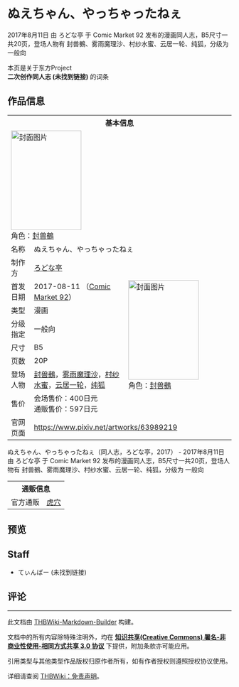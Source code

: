 # ぬえちゃん、やっちゃったねぇ

<!-- source html: G:\repos\THBWiki-Markdown-Builder\THBWikiMarkdown\Temp\main\f\f2\ns0%3A%E3%81%AC%E3%81%88%E3%81%A1%E3%82%83%E3%82%93%E3%80%81%E3%82%84%E3%81%A3%E3%81%A1%E3%82%83%E3%81%A3%E3%81%9F%E3%81%AD%E3%81%87.html -->

2017年8月11日 由 ろどな亭 于 Comic Market 92 发布的漫画同人志，B5尺寸一共20页，登场人物有 封兽鵺、雾雨魔理沙、村纱水蜜、云居一轮、纯狐，分级为 一般向

本页是关于东方Project  
 **二次创作同人志 (未找到链接)** 的词条

## 作品信息

<table><tbody><tr><th colspan="3">基本信息</th></tr><tr><td class="cover-artwork-mobile" colspan="2"><a href="./文件-ぬえちゃん、やっちゃったねぇ封面.jpg.md" class="image" title="封面图片"><img alt="封面图片" src="https://upload.thwiki.cc/thumb/8/87/%E3%81%AC%E3%81%88%E3%81%A1%E3%82%83%E3%82%93%E3%80%81%E3%82%84%E3%81%A3%E3%81%A1%E3%82%83%E3%81%A3%E3%81%9F%E3%81%AD%E3%81%87%E5%B0%81%E9%9D%A2.jpg/158px-%E3%81%AC%E3%81%88%E3%81%A1%E3%82%83%E3%82%93%E3%80%81%E3%82%84%E3%81%A3%E3%81%A1%E3%82%83%E3%81%A3%E3%81%9F%E3%81%AD%E3%81%87%E5%B0%81%E9%9D%A2.jpg" decoding="async" loading="lazy" width="158" height="224" srcset="https://upload.thwiki.cc/thumb/8/87/%E3%81%AC%E3%81%88%E3%81%A1%E3%82%83%E3%82%93%E3%80%81%E3%82%84%E3%81%A3%E3%81%A1%E3%82%83%E3%81%A3%E3%81%9F%E3%81%AD%E3%81%87%E5%B0%81%E9%9D%A2.jpg/238px-%E3%81%AC%E3%81%88%E3%81%A1%E3%82%83%E3%82%93%E3%80%81%E3%82%84%E3%81%A3%E3%81%A1%E3%82%83%E3%81%A3%E3%81%9F%E3%81%AD%E3%81%87%E5%B0%81%E9%9D%A2.jpg 1.5x, https://upload.thwiki.cc/thumb/8/87/%E3%81%AC%E3%81%88%E3%81%A1%E3%82%83%E3%82%93%E3%80%81%E3%82%84%E3%81%A3%E3%81%A1%E3%82%83%E3%81%A3%E3%81%9F%E3%81%AD%E3%81%87%E5%B0%81%E9%9D%A2.jpg/317px-%E3%81%AC%E3%81%88%E3%81%A1%E3%82%83%E3%82%93%E3%80%81%E3%82%84%E3%81%A3%E3%81%A1%E3%82%83%E3%81%A3%E3%81%9F%E3%81%AD%E3%81%87%E5%B0%81%E9%9D%A2.jpg 2x" data-file-width="1254" data-file-height="1771"></a><div class="cover-char">角色：<a href="./封兽鵺.md" title="封兽鵺">封兽鵺</a></div></td>
</tr><tr><td class="label">名称</td><td colspan="2"> ぬえちゃん、やっちゃったねぇ </td></tr><tr><td class="label">制作方</td><td><a href="./ろどな亭.md" title="ろどな亭">ろどな亭</a></td><td class="cover-artwork" rowspan="8" style="min-width:224px;"><a href="./文件-ぬえちゃん、やっちゃったねぇ封面.jpg.md" class="image" title="封面图片"><img alt="封面图片" src="https://upload.thwiki.cc/thumb/8/87/%E3%81%AC%E3%81%88%E3%81%A1%E3%82%83%E3%82%93%E3%80%81%E3%82%84%E3%81%A3%E3%81%A1%E3%82%83%E3%81%A3%E3%81%9F%E3%81%AD%E3%81%87%E5%B0%81%E9%9D%A2.jpg/158px-%E3%81%AC%E3%81%88%E3%81%A1%E3%82%83%E3%82%93%E3%80%81%E3%82%84%E3%81%A3%E3%81%A1%E3%82%83%E3%81%A3%E3%81%9F%E3%81%AD%E3%81%87%E5%B0%81%E9%9D%A2.jpg" decoding="async" loading="lazy" width="158" height="224" srcset="https://upload.thwiki.cc/thumb/8/87/%E3%81%AC%E3%81%88%E3%81%A1%E3%82%83%E3%82%93%E3%80%81%E3%82%84%E3%81%A3%E3%81%A1%E3%82%83%E3%81%A3%E3%81%9F%E3%81%AD%E3%81%87%E5%B0%81%E9%9D%A2.jpg/238px-%E3%81%AC%E3%81%88%E3%81%A1%E3%82%83%E3%82%93%E3%80%81%E3%82%84%E3%81%A3%E3%81%A1%E3%82%83%E3%81%A3%E3%81%9F%E3%81%AD%E3%81%87%E5%B0%81%E9%9D%A2.jpg 1.5x, https://upload.thwiki.cc/thumb/8/87/%E3%81%AC%E3%81%88%E3%81%A1%E3%82%83%E3%82%93%E3%80%81%E3%82%84%E3%81%A3%E3%81%A1%E3%82%83%E3%81%A3%E3%81%9F%E3%81%AD%E3%81%87%E5%B0%81%E9%9D%A2.jpg/317px-%E3%81%AC%E3%81%88%E3%81%A1%E3%82%83%E3%82%93%E3%80%81%E3%82%84%E3%81%A3%E3%81%A1%E3%82%83%E3%81%A3%E3%81%9F%E3%81%AD%E3%81%87%E5%B0%81%E9%9D%A2.jpg 2x" data-file-width="1254" data-file-height="1771"></a><div class="cover-char">角色：<a href="./封兽鵺.md" title="封兽鵺">封兽鵺</a></div></td>
</tr><tr><td class="label">首发日期</td><td>2017-08-11&#160;（<a href="/展会作品列表?e=Comic+Market%2392">Comic Market 92</a>）</td></tr><tr><td class="label">类型</td><td>漫画</td></tr><tr><td class="label">分级指定</td><td>一般向</td></tr><tr><td class="label">尺寸</td><td>B5</td></tr><tr><td class="label">页数</td><td>20P</td></tr><tr><td class="label">登场人物</td><td><a href="./封兽鵺.md" title="封兽鵺">封兽鵺</a>，<a href="./雾雨魔理沙.md" title="雾雨魔理沙">雾雨魔理沙</a>，<a href="./村纱水蜜.md" title="村纱水蜜">村纱水蜜</a>，<a href="./云居一轮.md" title="云居一轮">云居一轮</a>，<a href="./纯狐.md" title="纯狐">纯狐</a></td></tr><tr><td class="label">售价</td><td>会场售价：400日元<br>通贩售价：597日元</td></tr>
<tr><td class="label">官网页面</td><td colspan="2"><a rel="nofollow" class="external free" href="https://www.pixiv.net/artworks/63989219">https://www.pixiv.net/artworks/63989219</a></td></tr></tbody></table>

ぬえちゃん、やっちゃったねぇ（同人志，ろどな亭，2017） - 2017年8月11日 由 ろどな亭 于 Comic Market 92 发布的漫画同人志，B5尺寸一共20页，登场人物有 封兽鵺、雾雨魔理沙、村纱水蜜、云居一轮、纯狐，分级为 一般向

<table><tbody><tr><th colspan="3">通贩信息</th></tr><tr><td class="label">官方通贩</td><td colspan="2"><a rel="nofollow" class="external text" href="https://ec.toranoana.jp/tora_r/ec/item/040030554874">虎穴</a></td></tr></tbody></table>



## 预览

## Staff
- てぃんばー (未找到链接)


## 评论




---

此文档由 [THBWiki-Markdown-Builder](https://github.com/Delsin-Yu/THBWiki-Markdown-Builder) 构建。

文档中的所有内容除特殊注明外，均在 [**知识共享(Creative Commons) 署名-非商业性使用-相同方式共享 3.0 协议**](https://creativecommons.org/licenses/by-sa/3.0/deed.zh-hans) 下提供，附加条款亦可能应用。

引用类型与其他类型作品版权归原作者所有，如有作者授权则遵照授权协议使用。

详细请查阅 [THBWiki：免责声明](https://thbwiki.cc/THBWiki:%E5%85%8D%E8%B4%A3%E5%A3%B0%E6%98%8E)。

